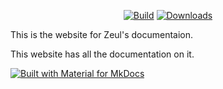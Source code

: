 <p align="center">
  <a href="https://github.com/zeulewan/zeuldocs/actions/workflows/ci.yml"><img
    src="https://github.com/zeulewan/zeuldocs/actions/workflows/ci.yml/badge.svg"
    alt="Build"
  /></a>
  <a href="https://github.com/zeulewan/zeuldocs/actions/workflows/pages/pages-build-deployment"><img
    src="https://github.com/zeulewan/zeuldocs/actions/workflows/pages/pages-build-deployment/badge.svg"
    alt="Downloads"
  /></a>
</p>

This is the website for Zeul's documentaion.

This website has all the documentation on it.

[![Built with Material for MkDocs](https://img.shields.io/badge/Material_for_MkDocs-526CFE?style=for-the-badge&logo=MaterialForMkDocs&logoColor=white)](https://squidfunk.github.io/mkdocs-material/)
